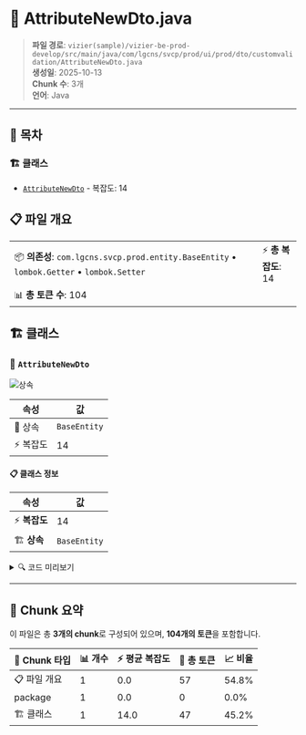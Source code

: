 # 📄 AttributeNewDto.java

> **파일 경로**: `vizier(sample)/vizier-be-prod-develop/src/main/java/com/lgcns/svcp/prod/ui/prod/dto/customvalidation/AttributeNewDto.java`  
> **생성일**: 2025-10-13  
> **Chunk 수**: 3개  
> **언어**: Java
---

## 📑 목차

### 🏗️ 클래스
- [`AttributeNewDto`](#class-attributenewdto) - 복잡도: 14

## 📋 파일 개요

| | |
|--|--|
| 📦 **의존성**: `com.lgcns.svcp.prod.entity.BaseEntity` • `lombok.Getter` • `lombok.Setter` | ⚡ **총 복잡도**: 14 |
| 📊 **총 토큰 수**: 104 |  |



## 🏗️ 클래스

### <a id="class-attributenewdto"></a>🎯 `AttributeNewDto`

![상속](https://img.shields.io/badge/상속-1개-blue)

| 속성 | 값 |
|------|----|
| 🧬 상속 | `BaseEntity` |
| ⚡ 복잡도 | 14 |



#### 📋 클래스 정보

| 속성 | 값 |
|------|----|
| ⚡ **복잡도** | 14 || 📍 **라인 범위** | 10-10 |
| 🏗️ **상속** | `BaseEntity` || 🏷️ **태그** | `class, java` |

<details>
<summary>🔍 코드 미리보기</summary>

```java
public class AttributeNewDto extends BaseEntity {
	
	private String attrUuid;
	private String itemCode;
	private String fieldTypeCode;
	private Integer sortNo;
	private String labelId;
	private String commGroupCode;
	private String itemCodeName;
	private String largeItemCode;
	private String requiredYn;
	private String dispTab;
	private String[] types = new String[] {};
	private String attrMaxLength;
}...
```

**Chunk 정보**
- 🆔 **ID**: `f1cf8ca6aca5`
- 📍 **라인**: 10-10
- 📊 **토큰**: 47
- 🏷️ **태그**: `class, java`

</details>

---





## 🧩 Chunk 요약

이 파일은 총 **3개의 chunk**로 구성되어 있으며, **104개의 토큰**을 포함합니다.

| 🧩 Chunk 타입 | 📊 개수 | ⚡ 평균 복잡도 | 📝 총 토큰 | 📈 비율 |
|---------------|--------|-------------|----------|--------|
| 📋 파일 개요 | 1 | 0.0 | 57 | 54.8% |
| package | 1 | 0.0 | 0 | 0.0% |
| 🏗️ 클래스 | 1 | 14.0 | 47 | 45.2% |

